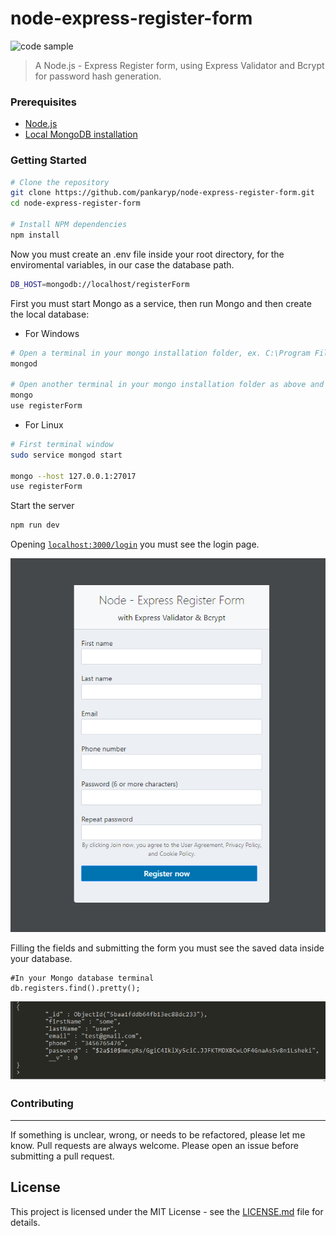 # node-express-register-form

![code sample](https://img.shields.io/badge/code-sample-yellowgreen.svg?style=flat-square)

> A Node.js - Express Register form, using Express Validator and Bcrypt for password hash generation.

### Prerequisites

* [Node.js](https://nodejs.org/en/)
* [Local MongoDB installation](https://www.mongodb.com/) 

### Getting Started

```sh
# Clone the repository
git clone https://github.com/pankaryp/node-express-register-form.git
cd node-express-register-form

# Install NPM dependencies
npm install
```

Now you must create an .env file inside your root directory, for the enviromental variables, in our case the database path.
```sh
DB_HOST=mongodb://localhost/registerForm
```
First you must start Mongo as a service, then run Mongo and then create the local database: 
* For Windows
```sh
# Open a terminal in your mongo installation folder, ex. C:\Program Files\MongoDB\Server\3.6\bin and type:
mongod

# Open another terminal in your mongo installation folder as above and type:
mongo
use registerForm
```
* For Linux
```bash
# First terminal window
sudo service mongod start

mongo --host 127.0.0.1:27017
use registerForm
```
Start the server
```sh
npm run dev
```
Opening [`localhost:3000/login`](localhost:3000/login) you must see the login page.

!['login'](samples/login.png?raw=true)

Filling the fields and submitting the form you must see the saved data inside your database.
```
#In your Mongo database terminal 
db.registers.find().pretty();
```

!['mongo'](samples/mongo.png?raw=true)

### Contributing
---
If something is unclear, wrong, or needs to be refactored, please let me know. Pull requests are always welcome. Please open an issue before submitting a pull request. 

## License

This project is licensed under the MIT License - see the [LICENSE.md](LICENSE.md) file for details.
